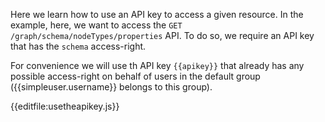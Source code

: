 Here we learn how to use an API key to access a given resource. In the example, here, we want to access
the `GET /graph/schema/nodeTypes/properties` API. To do so, we require an API key that has the `schema` 
access-right.

For convenience we will use th API key `{{apikey}}` that already has any possible access-right on behalf of users
in the default group ({{simpleuser.username}} belongs to this group).



{{editfile:usetheapikey.js}}

